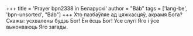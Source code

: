 +++
title = 'Prayer bpn2338 in Беларускі'
author = "Báb"
tags = ['lang-be', 'bpn-unsorted', "Báb"]
+++
Хто пазбаўляе ад цяжкасцяў, акрамя Бога? Скажы: усхвалены будзь Бог! Ён ёсць Бог! Усе слугі Яго і ўсе выконваюць Яго загады.
